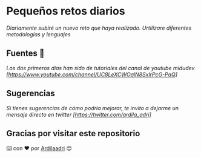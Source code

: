 # Pequeños retos diarios

_Diariamente subiré un nuevo reto que haya realizado. Urtilizare diferentes metodologías y lenguajes_

## Fuentes 🚀

_Los dos primeros días han sido de tutoriales del canal de youtube midudev [https://www.youtube.com/channel/UC8LeXCWOalN8SxlrPcG-PaQ]_

## Sugerencias

_Si tienes sugerencias de cómo podría mejorar, te invito a dejarme un mensaje directo en twitter [https://twitter.com/ardila_adri]_

## Gracias por visitar este repositorio

⌨️ con ❤️ por [Ardilaadri](https://github.com/Ardilaadri) 😊
